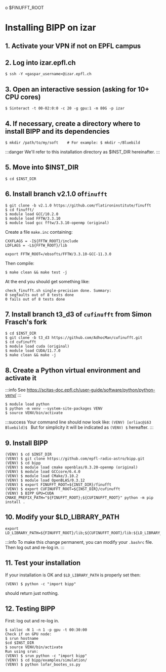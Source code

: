 o $FINUFFT_ROOT
# Installing BIPP on izar
 
## 1. Activate your VPN if not on EPFL campus
 
## 2. Log into izar.epfl.ch
```
$ ssh -Y <gaspar_username>@izar.epfl.ch
```
 
## 3. Open an interactive session (asking for 10+ CPU cores)
```
$ Sinteract -t 00-02:0:0 -c 20 -g gpu:1 -m 80G -p izar
```
 
## 4. If necessary, create a directory where to install BIPP and its dependencies
```
$ mkdir /path/to/my/soft    # For example: $ mkdir ~/Bluebild
```
 
:::danger
We'll refer to this installation directory as $INST_DIR hereinafter.
:::
 
## 5. Move into $INST_DIR
```
$ cd $INST_DIR
```
 
## 6. Install branch v2.1.0 of`finufft`
```
$ git clone -b v2.1.0 https://github.com/flatironinstitute/finufft
$ cd finufft/
$ module load GCC/10.2.0
$ module load FFTW/3.3.10
$ module load gcc fftw/3.3.10-openmp (original)
```
Create a file `make.inc` containing:
```
CXXFLAGS = -I${FFTW_ROOT}/include
LDFLAGS = -L${FFTW_ROOT}/lib

export FFTW_ROOT=/ebsofts/FFTW/3.3.10-GCC-11.3.0
```
Then compile:
```
$ make clean && make test -j
```
At the end you should get something like:
```
check_finufft.sh single-precision done. Summary:
0 segfaults out of 8 tests done
0 fails out of 8 tests done
```
 
## 7. Install branch t3_d3 of `cufinufft` from Simon Frasch's fork
```
$ cd $INST_DIR
$ git clone -b t3_d3 https://github.com/AdhocMan/cufinufft.git
$ cd cufinufft
$ module load cuda (original)
$ module load CUDA/11.7.0
$ make clean && make -j
```
 
## 8. Create a Python virtual environment and activate it
:::info
See https://scitas-doc.epfl.ch/user-guide/software/python/python-venv/
:::
```
$ module load python
$ python -m venv --system-site-packages VENV
$ source VENV/bin/activate
```
:::success
Your command line should now look like:
```(VENV) [orliac@i63 Bluebild]$ ```
But for simplicity it will be indicated as `(VENV) $` hereafter.
:::
 
## 9. Install BIPP
```
(VENV) $ cd $INST_DIR
(VENV) $ git clone https://github.com/epfl-radio-astro/bipp.git
(VENV) $ cd bipp
(VENV) $ module load cmake openblas/0.3.20-openmp (original)
(VENV) $ module load GCCcore/6.4.0
(VENV) $ module load CMake/3.10.2
(VENV) $ module load OpenBLAS/0.3.12
(VENV) $ export FINUFFT_ROOT=${INST_DIR}/finufft
(VENV) $ export CUFINUFFT_ROOT=${INST_DIR}/cufinufft
(VENV) $ BIPP_GPU=CUDA CMAKE_PREFIX_PATH="${FINUFFT_ROOT};${CUFINUFFT_ROOT}" python -m pip install .
```
 
## 10. Modify your $LD_LIBRARY_PATH
```
export LD_LIBRARY_PATH=${FINUFFT_ROOT}/lib;${CUFINUFFT_ROOT}/lib:${LD_LIBRARY_PATH}
```
:::info
To make this change permanent, you can modify your ```.bashrc``` file. Then log out and re-log in.
:::
 
## 11. Test your installation
If your installation is OK and ``$LD_LIBRARY_PATH`` is properly set then:
```
(VENV) $ python -c "import bipp"
```
should return just nothing.
 
## 12. Testing BIPP
First: log out and re-log in.
```
$ salloc -N 1 -n 1 -p gpu -t 00:30:00
Check if on GPU node:
$ srun hostname
$cd $INST_DIR
$ source VENV/bin/activate
Run using srun:
(VENV) $ srun python -c "import bipp"
(VENV) $ cd bipp/examples/simulation/
(VENV) $ python lofar_bootes_ss.py
```
